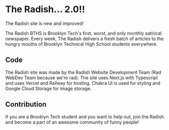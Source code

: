 # The Radish... 2.0!!

The Radish site is new and improved!

The Radish BTHS is Brooklyn Tech's first, worst, and only monthly satirical newspaper. Every week, The Radish delivers a fresh batch of articles to the hungry mouths of Brooklyn Technical High School students everywhere.

## Code
The Radish site was made by the Radish Website Development Team (Rad WebDev Team because we're rad). The site uses Next.js with Typescript and uses Vercel and Railway for hosting. Chakra UI is used for styling and Google Cloud Storage for image storage.

## Contribution
If you are a Brooklyn Tech student and you want to help out, join the Radish and become a part of an awesome community of funny people!
